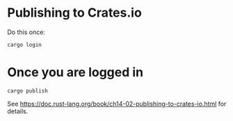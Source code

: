 Publishing to Crates.io
=======================

Do this once:

    cargo login

Once you are logged in
======================

    cargo publish

See https://doc.rust-lang.org/book/ch14-02-publishing-to-crates-io.html for details.
